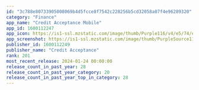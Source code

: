 ```yaml
---
id: "3c788e80733905008069b4d5fcce8f7542c228256b5cd32058a07f4e96289320"
category: "Finance"
app_name: "Credit Acceptance Mobile"
app_id: 1600112247
app_icon: https://is1-ssl.mzstatic.com/image/thumb/Purple116/v4/e5/74/e9/e574e925-ce3b-9c2b-c142-8128e30930fd/AppIcon-1x_U007emarketing-0-7-0-85-220.png/1024x1024bb.png
app_screenshot: https://is1-ssl.mzstatic.com/image/thumb/PurpleSource116/v4/27/3d/04/273d042d-82b1-5c3b-f056-52e7cb483bb9/33db21e5-2bf6-4848-b1f3-b67338e3ad1f_cac-app-preview-screen-01.jpg/1242x2688bb.png
publisher_id: 1600112249
publisher_name: "Credit Acceptance"
rank: 201
most_recent_release: 2024-01-24 00:00:00
release_count_in_past_year: 28
release_count_in_past_year_category: 20
release_count_in_past_year_top_in_category: 28
---
```

